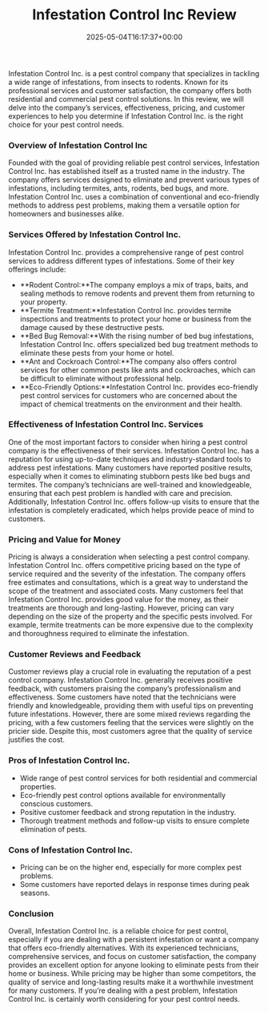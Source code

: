 ﻿---
layout: post
title: Infestation Control Inc Review
date: '2025-05-04T16:17:37+00:00'
categories:
- Guide
tags: []
slug: /infestation-control-inc-review/
lastmod: 2025-05-07T12:21:28+03:00
---

Infestation Control Inc. is a pest control company that specializes in tackling a wide range of infestations, from insects to rodents. Known for its professional services and customer satisfaction, the company offers both residential and commercial pest control solutions. In this review, we will delve into the company’s services, effectiveness, pricing, and customer experiences to help you determine if Infestation Control Inc. is the right choice for your pest control needs.
### Overview of Infestation Control Inc
Founded with the goal of providing reliable pest control services, Infestation Control Inc. has established itself as a trusted name in the industry. The company offers services designed to eliminate and prevent various types of infestations, including termites, ants, rodents, bed bugs, and more. Infestation Control Inc. uses a combination of conventional and eco-friendly methods to address pest problems, making them a versatile option for homeowners and businesses alike.
### Services Offered by Infestation Control Inc.
Infestation Control Inc. provides a comprehensive range of pest control services to address different types of infestations. Some of their key offerings include:
- **Rodent Control:**The company employs a mix of traps, baits, and sealing methods to remove rodents and prevent them from returning to your property.
- **Termite Treatment:**Infestation Control Inc. provides termite inspections and treatments to protect your home or business from the damage caused by these destructive pests.
- **Bed Bug Removal:**With the rising number of bed bug infestations, Infestation Control Inc. offers specialized bed bug treatment methods to eliminate these pests from your home or hotel.
- **Ant and Cockroach Control:**The company also offers control services for other common pests like ants and cockroaches, which can be difficult to eliminate without professional help.
- **Eco-Friendly Options:**Infestation Control Inc. provides eco-friendly pest control services for customers who are concerned about the impact of chemical treatments on the environment and their health.
### Effectiveness of Infestation Control Inc. Services
One of the most important factors to consider when hiring a pest control company is the effectiveness of their services. Infestation Control Inc. has a reputation for using up-to-date techniques and industry-standard tools to address pest infestations. Many customers have reported positive results, especially when it comes to eliminating stubborn pests like bed bugs and termites.
The company’s technicians are well-trained and knowledgeable, ensuring that each pest problem is handled with care and precision. Additionally, Infestation Control Inc. offers follow-up visits to ensure that the infestation is completely eradicated, which helps provide peace of mind to customers.
### Pricing and Value for Money
Pricing is always a consideration when selecting a pest control company. Infestation Control Inc. offers competitive pricing based on the type of service required and the severity of the infestation. The company offers free estimates and consultations, which is a great way to understand the scope of the treatment and associated costs.
Many customers feel that Infestation Control Inc. provides good value for the money, as their treatments are thorough and long-lasting. However, pricing can vary depending on the size of the property and the specific pests involved. For example, termite treatments can be more expensive due to the complexity and thoroughness required to eliminate the infestation.
### Customer Reviews and Feedback
Customer reviews play a crucial role in evaluating the reputation of a pest control company. Infestation Control Inc. generally receives positive feedback, with customers praising the company’s professionalism and effectiveness. Some customers have noted that the technicians were friendly and knowledgeable, providing them with useful tips on preventing future infestations.
However, there are some mixed reviews regarding the pricing, with a few customers feeling that the services were slightly on the pricier side. Despite this, most customers agree that the quality of service justifies the cost.
### Pros of Infestation Control Inc.
- Wide range of pest control services for both residential and commercial properties.
- Eco-friendly pest control options available for environmentally conscious customers.
- Positive customer feedback and strong reputation in the industry.
- Thorough treatment methods and follow-up visits to ensure complete elimination of pests.
### Cons of Infestation Control Inc.
- Pricing can be on the higher end, especially for more complex pest problems.
- Some customers have reported delays in response times during peak seasons.
### Conclusion
Overall, Infestation Control Inc. is a reliable choice for pest control, especially if you are dealing with a persistent infestation or want a company that offers eco-friendly alternatives. With its experienced technicians, comprehensive services, and focus on customer satisfaction, the company provides an excellent option for anyone looking to eliminate pests from their home or business. While pricing may be higher than some competitors, the quality of service and long-lasting results make it a worthwhile investment for many customers. If you’re dealing with a pest problem, Infestation Control Inc. is certainly worth considering for your pest control needs.